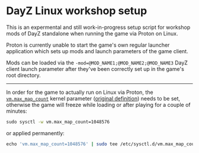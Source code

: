 DayZ Linux workshop setup
====

This is an expermental and still work-in-progress setup script for workshop mods of DayZ standalone when running the game via Proton on Linux.

Proton is currently unable to start the game's own regular launcher application which sets up mods and launch parameters of the game client.

Mods can be loaded via the `-mod=@MOD_NAME1;@MOD_NAME2;@MOD_NAME3` DayZ client launch parameter after they've been correctly set up in the game's root directory.

----

In order for the game to actually run on Linux via Proton, the [`vm.max_map_count`][vm.max_map_count] kernel parameter ([original definition][definition]) needs to be set, otherwise the game will freeze while loading or after playing for a couple of minutes:

```sh
​sudo sysctl -w vm.max_map_count=1048576
```

or applied permanently:

```sh
​echo 'vm.max_map_count=1048576' | sudo tee /etc/sysctl.d/vm.max_map_count.conf
```


  [vm.max_map_count]: https://github.com/torvalds/linux/blob/v5.15/Documentation/admin-guide/sysctl/vm.rst#max_map_count
  [definition]: https://github.com/torvalds/linux/blob/v5.15/include/linux/mm.h#L185-L202
